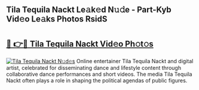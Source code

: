 ## Tila Tequila Nackt Le𝚊k𝚎d N𝚞𝚍e - Part-Kyb Vid𝚎o Le𝚊ks Photos RsidS

# <h2><a href="http://fb6g9p.evod.top/?m=Tila+Tequila+Nackt">🔗 👉🔴 Tila Tequila Nackt Vid𝚎o Ph𝚘t𝚘s</a></h2>

[![Tila Tequila Nackt N𝚞d𝚎s](https://i.imgur.com/8V9OHl7.gif)](http://fb6g9p.evod.top/?m=Tila+Tequila+Nackt)
Online entertainer Tila Tequila Nackt and digital artist, celebrated for disseminating dance and lifestyle content through collaborative dance performances and short videos. The media Tila Tequila Nackt often plays a role in shaping the political agendas of public figures. 
